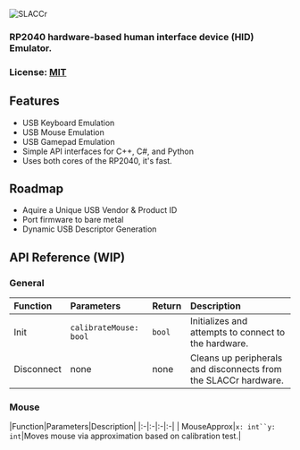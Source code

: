 ![SLACCr](https://socialify.git.ci/Triscuit2311/SLACCr/image?description=1&descriptionEditable=Not-So-Human%20Interface%20Device.&font=Source%20Code%20Pro&language=1&name=1&owner=1&pattern=Circuit%20Board&stargazers=1&theme=Dark)

### RP2040 hardware-based human interface device (HID) Emulator.
### License: [MIT](/LICENSE)

## Features
- USB Keyboard Emulation
- USB Mouse Emulation
- USB Gamepad Emulation
- Simple API interfaces for C++, C#, and Python
- Uses both cores of the RP2040, it's fast.
## Roadmap

- Aquire a Unique USB Vendor & Product ID
- Port firmware to bare metal
- Dynamic USB Descriptor Generation


## API Reference (WIP)

### General
|Function|Parameters|Return|Description|
|:-|:-|:-|:-|
| Init | `calibrateMouse: bool` | `bool` | Initializes and attempts to connect to the hardware. |
| Disconnect|none|none|Cleans up peripherals and disconnects from the SLACCr hardware.|

### Mouse
|Function|Parameters|Description|
|:-|:-|:-|:-|
| MouseApprox|`x: int``y: int`|Moves mouse via approximation based on calibration test.|



